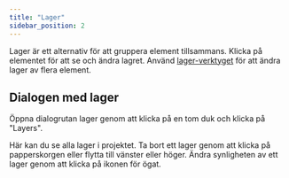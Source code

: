 ```yaml
---
title: "Lager"
sidebar_position: 2
---
```


Lager är ett alternativ för att gruppera element tillsammans. Klicka på elementet för att se och ändra lagret. Använd [lager-verktyget](tools/layer.md) för att ändra lager av flera element.

## Dialogen med lager

Öppna dialogrutan lager genom att klicka på en tom duk och klicka på "Layers".

Här kan du se alla lager i projektet. Ta bort ett lager genom att klicka på papperskorgen eller flytta till vänster eller höger. Ändra synligheten av ett lager genom att klicka på ikonen för ögat.
